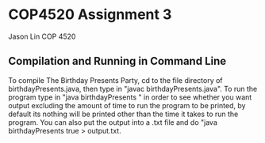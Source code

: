 # COP4520 Assignment 3
Jason Lin COP 4520
## Compilation and Running in Command Line
To compile The Birthday Presents Party, cd to the file directory of birthdayPresents.java, then type in "javac birthdayPresents.java". To run the program type in "java birthdayPresents <true or false>" in order to see whether you want output excluding the amount of time to run the program to be printed, by default its nothing will be printed other than the time it takes to run the program. You can also put the output into a .txt file and do "java birthdayPresents true > output.txt. 
